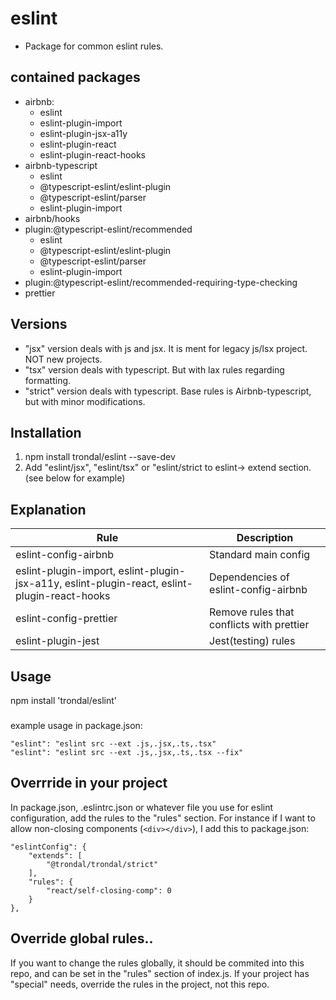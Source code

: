 # eslint

- Package for common eslint rules.

## contained packages

- airbnb:
  - eslint
  - eslint-plugin-import
  - eslint-plugin-jsx-a11y
  - eslint-plugin-react
  - eslint-plugin-react-hooks
- airbnb-typescript
  - eslint
  - @typescript-eslint/eslint-plugin
  - @typescript-eslint/parser
  - eslint-plugin-import
- airbnb/hooks
- plugin:@typescript-eslint/recommended
  - eslint
  - @typescript-eslint/eslint-plugin
  - @typescript-eslint/parser
  - eslint-plugin-import
- plugin:@typescript-eslint/recommended-requiring-type-checking
- prettier

## Versions

- "jsx" version deals with js and jsx. It is ment for legacy js/lsx project. NOT new projects.
- "tsx" version deals with typescript. But with lax rules regarding formatting.
- "strict" version deals with typescript. Base rules is Airbnb-typescript, but with minor modifications.

## Installation

1. npm install trondal/eslint --save-dev
2. Add "eslint/jsx", "eslint/tsx" or "eslint/strict to eslint-> extend section. (see below for example)

## Explanation

| Rule                                                                                         | Description                               |
| -------------------------------------------------------------------------------------------- | ----------------------------------------- |
| eslint-config-airbnb                                                                         | Standard main config                      |
| eslint-plugin-import, eslint-plugin-jsx-a11y, eslint-plugin-react, eslint-plugin-react-hooks | Dependencies of eslint-config-airbnb      |
| eslint-config-prettier                                                                       | Remove rules that conflicts with prettier |
| eslint-plugin-jest                                                                           | Jest(testing) rules                       |

## Usage

npm install 'trondal/eslint'

###

example usage in package.json:

    "eslint": "eslint src --ext .js,.jsx,.ts,.tsx"
    "eslint": "eslint src --ext .js,.jsx,.ts,.tsx --fix"

## Overrride in your project

In package.json, .eslintrc.json or whatever file you use for eslint configuration, add the rules to the "rules" section. For instance if I want to allow non-closing components (`<div></div>`), I add this to package.json:

    "eslintConfig": {
        "extends": [
            "@trondal/trondal/strict"
        ],
        "rules": {
            "react/self-closing-comp": 0
        }
    },

## Override global rules..

If you want to change the rules globally, it should be commited into this repo, and can be set in the "rules" section of index.js.
If your project has "special" needs, override the rules in the project, not this repo.
